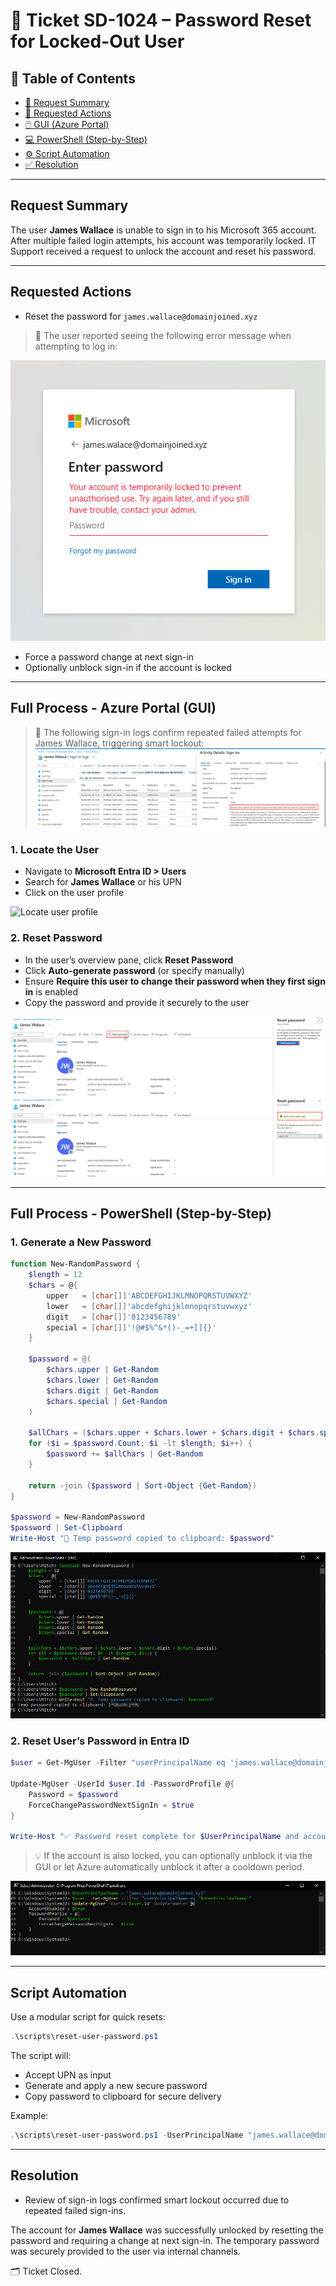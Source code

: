 # 🎫 Ticket SD-1024 – Password Reset for Locked-Out User

## 📘 Table of Contents
- [📄 Request Summary](#request-summary)  
- [📝 Requested Actions](#requested-actions)  
- [🖱️ GUI (Azure Portal)](#full-process---azure-portal-gui)
- [💻 PowerShell (Step-by-Step)](#full-process---powershell-step-by-step)  
- [⚙️ Script Automation](#script-automation)  
- [✅ Resolution](#resolution)

---

## Request Summary

The user **James Wallace** is unable to sign in to his Microsoft 365 account. After multiple failed login attempts, his account was temporarily locked. IT Support received a request to unlock the account and reset his password.

---

## Requested Actions

- Reset the password for `james.wallace@domainjoined.xyz`  
> 👤 The user reported seeing the following error message when attempting to log in:

![User lockout message](./gui/user-lockout-message.png)
- Force a password change at next sign-in  
- Optionally unblock sign-in if the account is locked

---

## Full Process - Azure Portal (GUI)

> 📄 The following sign-in logs confirm repeated failed attempts for James Wallace, triggering smart lockout:
![Expanded log entry](./gui/expanded-signin-details.png)

### 1. Locate the User
- Navigate to **Microsoft Entra ID > Users**
- Search for **James Wallace** or his UPN
- Click on the user profile

![Locate user profile](./gui/locate-user-profile.png)


### 2. Reset Password
- In the user’s overview pane, click **Reset Password**
- Click **Auto-generate password** (or specify manually)
- Ensure **Require this user to change their password when they first sign in** is enabled
- Copy the password and provide it securely to the user

![Reset password button](./gui/reset-password-button.png)
![Password reset confirmation](./gui/reset-confirmation.png)


---

## Full Process - PowerShell (Step-by-Step)

### 1. Generate a New Password
```powershell
function New-RandomPassword {
    $length = 12
    $chars = @{
        upper   = [char[]]'ABCDEFGHIJKLMNOPQRSTUVWXYZ'
        lower   = [char[]]'abcdefghijklmnopqrstuvwxyz'
        digit   = [char[]]'0123456789'
        special = [char[]]'!@#$%^&*()-_=+[]{}'
    }

    $password = @(
        $chars.upper | Get-Random
        $chars.lower | Get-Random
        $chars.digit | Get-Random
        $chars.special | Get-Random
    )

    $allChars = ($chars.upper + $chars.lower + $chars.digit + $chars.special)
    for ($i = $password.Count; $i -lt $length; $i++) {
        $password += $allChars | Get-Random
    }

    return -join ($password | Sort-Object {Get-Random})
}

$password = New-RandomPassword
$password | Set-Clipboard
Write-Host "🔐 Temp password copied to clipboard: $password"
```
![Open PowerShell terminal](./powershell/open-terminal.png)

### 2. Reset User’s Password in Entra ID
```powershell
$user = Get-MgUser -Filter "userPrincipalName eq 'james.wallace@domainjoined.xyz'"

Update-MgUser -UserId $user.Id -PasswordProfile @{
    Password = $password
    ForceChangePasswordNextSignIn = $true
}

Write-Host "✅ Password reset complete for $UserPrincipalName and account enabled." -ForegroundColor Green
```

> 💡 If the account is also locked, you can optionally unblock it via the GUI or let Azure automatically unblock it after a cooldown period.

![Reset password via PowerShell](./powershell/reset-password-command.png)

---

## Script Automation

Use a modular script for quick resets:
```powershell
.\scripts\reset-user-password.ps1
```

The script will:
- Accept UPN as input
- Generate and apply a new secure password
- Copy password to clipboard for secure delivery

Example:
```powershell
.\scripts\reset-user-password.ps1 -UserPrincipalName "james.wallace@domainjoined.xyz"
```

---

## Resolution
- Review of sign-in logs confirmed smart lockout occurred due to repeated failed sign-ins.

The account for **James Wallace** was successfully unlocked by resetting the password and requiring a change at next sign-in. The temporary password was securely provided to the user via internal channels.

🗂️ Ticket Closed.
